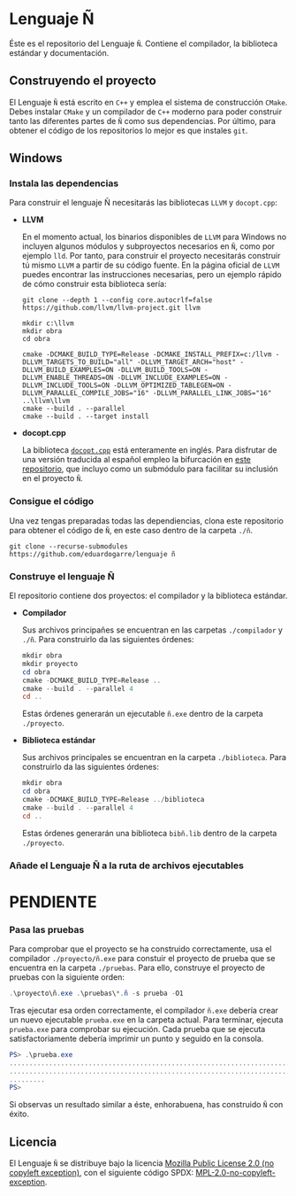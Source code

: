 # **Lenguaje Ñ**

Éste es el repositorio del Lenguaje `Ñ`. Contiene el compilador, la biblioteca estándar y documentación.

## **Construyendo el proyecto**

El Lenguaje `Ñ` está escrito en `C++` y emplea el sistema de construcción `CMake`. Debes instalar `CMake` y un compilador de `C++` moderno para poder construir tanto las diferentes partes de `Ñ` como sus dependencias. Por último, para obtener el código de los repositorios lo mejor es que instales `git`.

## Windows

### **Instala las dependencias**

Para construir el lenguaje Ñ necesitarás las bibliotecas `LLVM` y `docopt.cpp`:

- **LLVM**

    En el momento actual, los binarios disponibles de `LLVM` para Windows no incluyen algunos módulos y subproyectos necesarios en `Ñ`, como por ejemplo `lld`. Por tanto, para construir el proyecto necesitarás construir tú mismo `LLVM` a partir de su código fuente. En la página oficial de `LLVM` puedes encontrar las instrucciones necesarias, pero un ejemplo rápido de cómo construir esta biblioteca sería:

    ```powerhell
    git clone --depth 1 --config core.autocrlf=false https://github.com/llvm/llvm-project.git llvm

    mkdir c:\llvm
    mkdir obra
    cd obra

    cmake -DCMAKE_BUILD_TYPE=Release -DCMAKE_INSTALL_PREFIX=c:/llvm -DLLVM_TARGETS_TO_BUILD="all" -DLLVM_TARGET_ARCH="host" -DLLVM_BUILD_EXAMPLES=ON -DLLVM_BUILD_TOOLS=ON -DLLVM_ENABLE_THREADS=ON -DLLVM_INCLUDE_EXAMPLES=ON -DLLVM_INCLUDE_TOOLS=ON -DLLVM_OPTIMIZED_TABLEGEN=ON -DLLVM_PARALLEL_COMPILE_JOBS="16" -DLLVM_PARALLEL_LINK_JOBS="16" ..\llvm\llvm
    cmake --build . --parallel
    cmake --build . --target install
    ```

- **docopt.cpp**

    La biblioteca [`docopt.cpp`](https://github.com/docopt/docopt.cpp) está enteramente en inglés. Para disfrutar de una versión traducida al español empleo la bifurcación en [este repositorio](https://github.com/eduardogarre/docopt.cpp), que incluyo como un submódulo para facilitar su inclusión en el proyecto `Ñ`.

### **Consigue el código**

Una vez tengas preparadas todas las dependiencias, clona este repositorio para obtener el código de `Ñ`, en este caso dentro de la carpeta `./ñ`.

```powerhell
git clone --recurse-submodules https://github.com/eduardogarre/lenguaje ñ
```

### **Construye el lenguaje Ñ**

El repositorio contiene dos proyectos: el compilador y la biblioteca estándar.

- **Compilador**

    Sus archivos principañes se encuentran en las carpetas `./compilador` y `./ñ`. Para construirlo da las siguientes órdenes:

    ```powershell
    mkdir obra
    mkdir proyecto
    cd obra
    cmake -DCMAKE_BUILD_TYPE=Release ..
    cmake --build . --parallel 4
    cd ..
    ```

    Estas órdenes generarán un ejecutable `ñ.exe` dentro de la carpeta `./proyecto`.

- **Biblioteca estándar**

    Sus archivos principales se encuentran en la carpeta `./biblioteca`. Para construirlo da las siguientes órdenes:

    ```powershell
    mkdir obra
    cd obra
    cmake -DCMAKE_BUILD_TYPE=Release ../biblioteca
    cmake --build . --parallel 4
    cd ..
    ```

    Estas órdenes generarán una biblioteca `bibñ.lib` dentro de la carpeta `./proyecto`.

### **Añade el Lenguaje Ñ a la ruta de archivos ejecutables**

# **PENDIENTE**

### **Pasa las pruebas**

Para comprobar que el proyecto se ha construido correctamente, usa el compilador `./proyecto/ñ.exe` para constuir el proyecto de prueba que se encuentra en la carpeta `./pruebas`. Para ello, construye el proyecto de pruebas con la siguiente orden:

```powershell
.\proyecto\ñ.exe .\pruebas\*.ñ -s prueba -O1
```

Tras ejecutar esa orden correctamente, el compilador `ñ.exe` debería crear un nuevo ejecutable `prueba.exe` en la carpeta actual. Para terminar, ejecuta `prueba.exe` para comprobar su ejecución. Cada prueba que se ejecuta satisfactoriamente debería imprimir un punto y seguido en la consola.

```powershell
PS> .\prueba.exe
.............................................................................................
.............................................................................................
.........
PS> 
```

Si observas un resultado similar a éste, enhorabuena, has construido `Ñ` con éxito.

## **Licencia**

El Lenguaje `Ñ` se distribuye bajo la licencia [Mozilla Public License 2.0 (no copyleft exception)](https://www.mozilla.org/en-US/MPL/2.0/), con el siguiente código SPDX: [MPL-2.0-no-copyleft-exception](https://spdx.org/licenses/MPL-2.0-no-copyleft-exception.html).
